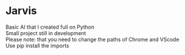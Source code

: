 # Jarvis
Basic AI that I created full on Python <br/>
Small project still in development <br/>
Please note: that you need to change the paths of Chrome and VScode <br/>
Use pip install the imports
